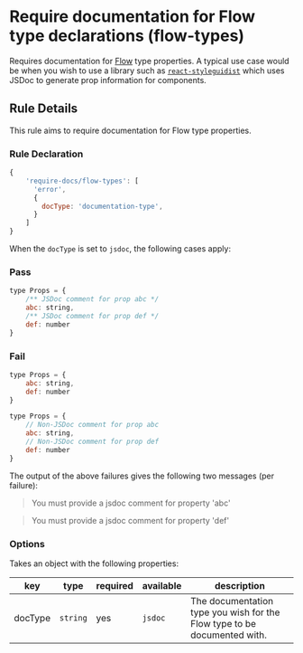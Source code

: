 # Require documentation for Flow type declarations (flow-types)

Requires documentation for [Flow](https://github.com/facebook/flow) type properties. A typical use case would be when you wish to use a library such as [`react-styleguidist`](https://github.com/styleguidist/react-styleguidist) which uses JSDoc to generate prop information for components.

## Rule Details

This rule aims to require documentation for Flow type properties.

### Rule Declaration

```js
{
    'require-docs/flow-types': [
      'error',
      {
        docType: 'documentation-type',
      }
    ]
}
```

When the `docType` is set to `jsdoc`, the following cases apply:

### Pass

```js
type Props = {
    /** JSDoc comment for prop abc */
    abc: string,
    /** JSDoc comment for prop def */
    def: number
}
```

### Fail

```js
type Props = {
    abc: string,
    def: number
}
```

```js
type Props = {
    // Non-JSDoc comment for prop abc
    abc: string,
    // Non-JSDoc comment for prop def
    def: number
}
```

The output of the above failures gives the following two messages (per failure):

> You must provide a jsdoc comment for property 'abc'

> You must provide a jsdoc comment for property 'def'

### Options

Takes an object with the following properties:

| key     | type     | required | available | description                                                              |
| ------- | -------- | -------- | --------- | ------------------------------------------------------------------------ |
| docType | `string` | yes      | `jsdoc`   | The documentation type you wish for the Flow type to be documented with. |
